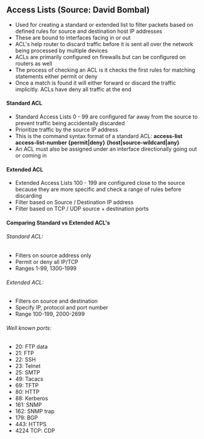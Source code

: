 ## Access Lists (Source: David Bombal)

- Used for creating a standard or extended list to filter packets based on defined rules for source and destination host IP addresses
- These are bound to interfaces facing in or out
- ACL's help router to discard traffic before it is sent all over the network being processed by multiple devices
- ACLs are primarily configured on firewalls but can be configured on routers as well 
- The process of checking an ACL is it checks the first rules for matching statements either permit or deny 
- Once a match is found it will either forward or discard the traffic implicitly. ACLs have deny all traffic at the end 

#### Standard ACL
* Standard Access Lists 0 - 99 are configured far away from the source to prevent traffic being accidentally discarded
* Prioritize traffic by the source IP address 
* This is the command syntax format of a standard ACL:
**access-list access-list-number {permit|deny} {host|source-wildcard|any}**
* An ACL must also be assigned under an interface directionally going out or coming in 

#### Extended ACL
- Extended Access Lists 100 - 199 are configured close to the source because they are more specific and check a range of rules before discarding 
- Filter based on Source / Destination IP address 
- Filter based on TCP / UDP source + destination ports 

#### Comparing Standard vs Extended ACL's 

###### Standard ACL:
- Filters on source address only 
- Permit or deny all IP/TCP 
- Ranges 1-99, 1300-1999

###### Extended ACL:
* Filters on source and destination
* Specify IP, protocol and port number 
* Range 100-199, 2000-2699

###### Well known ports:
* 20: FTP data 
* 21: FTP
* 22: SSH 
* 23: Telnet 
* 25: SMTP
* 49: Tacacs
* 69: TFTP 
* 80: HTTP
* 88: Kerberos 
* 161: SNMP
* 162: SNMP trap
* 179: BGP
* 443: HTTPS
* 4224 TCP: CDP 

